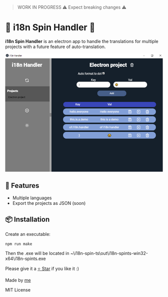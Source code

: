 > WORK IN PROGRESS ⚠️ Expect breaking changes ⚠️
# 🔱 i18n Spin Handler 🔱

 **i18n Spin Handler** is an electron app to handle the translations for multiple projects with a future feature of auto-translation.
 
![example screenshot](demo.png)

## 🎉 Features

- Multiple languages
- Export the projects as JSON (soon)


## 📦 Installation

Create an executable:

```bash
npm run make
```
Then the .exe will be located in ~\i18n-spin-ts\out\i18n-spints-win32-x64\i18n-spints.exe


Please give it a [⭐ Star](https://github.com/aspnxdd/i18n-spin) if you like it :)

Made by [me](https://github.com/aspnxdd)

MIT License
